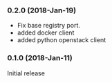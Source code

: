 ### 0.2.0 (2018-Jan-19)

 * Fix base registry port.
 * added docker client
 * added python openstack client 

### 0.1.0 (2018-Jan-11)

Initial release

